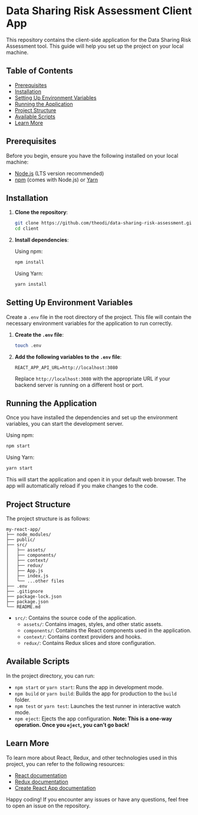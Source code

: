 # Data Sharing Risk Assessment Client App

This repository contains the client-side application for the Data Sharing Risk Assessment tool. This guide will help you set up the project on your local machine.

## Table of Contents

- [Prerequisites](#prerequisites)
- [Installation](#installation)
- [Setting Up Environment Variables](#setting-up-environment-variables)
- [Running the Application](#running-the-application)
- [Project Structure](#project-structure)
- [Available Scripts](#available-scripts)
- [Learn More](#learn-more)

## Prerequisites

Before you begin, ensure you have the following installed on your local machine:

- [Node.js](https://nodejs.org/) (LTS version recommended)
- [npm](https://www.npmjs.com/) (comes with Node.js) or [Yarn](https://yarnpkg.com/)

## Installation

1. **Clone the repository**:

    ```bash
    git clone https://github.com/theodi/data-sharing-risk-assessment.git
    cd client
    ```

2. **Install dependencies**:

    Using npm:

    ```bash
    npm install
    ```

    Using Yarn:

    ```bash
    yarn install
    ```

## Setting Up Environment Variables

Create a `.env` file in the root directory of the project. This file will contain the necessary environment variables for the application to run correctly.

1. **Create the `.env` file**:

    ```bash
    touch .env
    ```

2. **Add the following variables to the `.env` file**:

    ```env
    REACT_APP_API_URL=http://localhost:3080
    ```

    Replace `http://localhost:3080` with the appropriate URL if your backend server is running on a different host or port.

## Running the Application

Once you have installed the dependencies and set up the environment variables, you can start the development server.

Using npm:

```bash
npm start
```

Using Yarn:

```bash
yarn start
```

This will start the application and open it in your default web browser. The app will automatically reload if you make changes to the code.

## Project Structure

The project structure is as follows:

```
my-react-app/
├── node_modules/
├── public/
├── src/
│   ├── assets/
│   ├── components/
│   ├── context/
│   ├── redux/
│   ├── App.js
│   ├── index.js
│   └── ...other files
├── .env
├── .gitignore
├── package-lock.json
├── package.json
└── README.md
```

- `src/`: Contains the source code of the application.
  - `assets/`: Contains images, styles, and other static assets.
  - `components/`: Contains the React components used in the application.
  - `context/`: Contains context providers and hooks.
  - `redux/`: Contains Redux slices and store configuration.

## Available Scripts

In the project directory, you can run:

- `npm start` or `yarn start`: Runs the app in development mode.
- `npm build` or `yarn build`: Builds the app for production to the `build` folder.
- `npm test` or `yarn test`: Launches the test runner in interactive watch mode.
- `npm eject`: Ejects the app configuration. **Note: This is a one-way operation. Once you `eject`, you can’t go back!**

## Learn More

To learn more about React, Redux, and other technologies used in this project, you can refer to the following resources:

- [React documentation](https://reactjs.org/)
- [Redux documentation](https://redux.js.org/)
- [Create React App documentation](https://create-react-app.dev/docs/getting-started/)

Happy coding! If you encounter any issues or have any questions, feel free to open an issue on the repository.